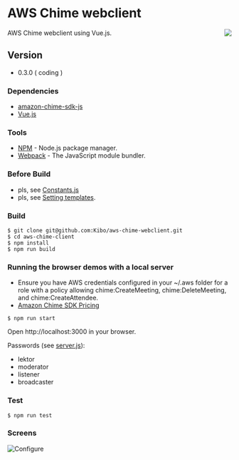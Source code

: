 # AWS Chime webclient

<img align="right" src="https://raw.githubusercontent.com/Kibo/aws-chime-webclient/master/src/img/aws-chime-webclient-logo_300.png">

AWS Chime webclient using Vue.js.

## Version
- 0.3.0 ( coding )

### Dependencies
- [amazon-chime-sdk-js](https://github.com/aws/amazon-chime-sdk-js)
- [Vue.js](https://vuejs.org/) 
	
### Tools
- [NPM](https://npmjs.org) - Node.js package manager.
- [Webpack](https://webpack.js.org/) - The JavaScript module bundler.

### Before Build
- pls, see [Constants.js](https://github.com/Kibo/aws-chime-webclient/blob/master/src/modules/constants/Constants.js)
- pls, see [Setting templates](https://github.com/Kibo/aws-chime-webclient/blob/master/src/roles).

### Build
```
$ git clone git@github.com:Kibo/aws-chime-webclient.git
$ cd aws-chime-client
$ npm install 
$ npm run build
```
### Running the browser demos with a local server
* Ensure you have AWS credentials configured in your ~/.aws folder for a role with a policy allowing chime:CreateMeeting, chime:DeleteMeeting, and chime:CreateAttendee.
* [Amazon Chime SDK Pricing](https://aws.amazon.com/chime/pricing/#Chime_SDK_)

```
$ npm run start
```
Open http://localhost:3000 in your browser.

Passwords (see [server.js](https://github.com/Kibo/aws-chime-webclient/blob/master/server.js)):
- lektor
- moderator
- listener
- broadcaster

### Test
```
$ npm run test
```

### Screens

<img src="https://raw.githubusercontent.com/Kibo/aws-chime-webclient/master/src/img/screens/configure.png" alt="Configure">


